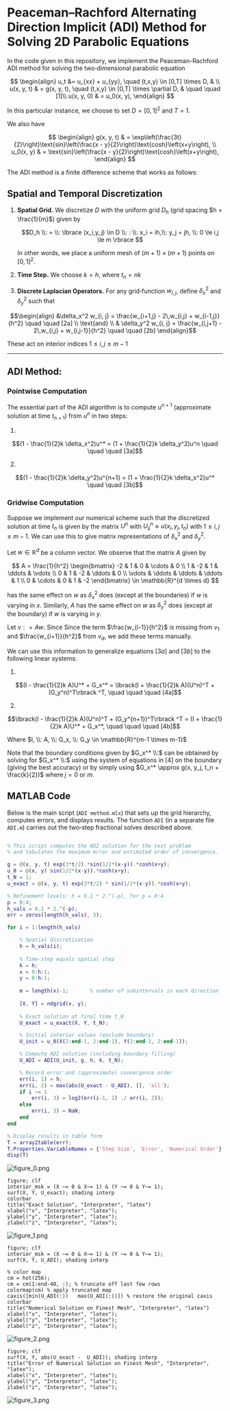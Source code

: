 # Peaceman–Rachford Alternating Direction Implicit (ADI) Method for Solving 2D Parabolic Equations

In the code given in this repository, we implement the Peaceman-Rachford ADI method for solving the two‐dimensional parabolic equation

$$
\begin{align}
     u_t &= u_{xx} + u_{yy}, \quad (t,x,y) \in [0,T] \times D, & \\
     u(x, y, t) & = g(x, y, t), \quad (t,x,y) \in [0,T] \times \partial D, & \quad \quad [1]\\
     u(x, y, 0) & = u_0(x, y),
\end{align}
$$

In this particular instance, we choose to set $D = [0, 1]^2$ and $T = 1$.

We also have

$$
\begin{align}
     g(x, y, t) & = \exp\left(\frac{3t}{2}\right)\text{sin}\left(\frac{x - y}{2}\right)\text{cosh}\left(x+y\right), \\
     u_0(x, y) & = \text{sin}\left(\frac{x - y}{2}\right)\text{cosh}\left(x+y\right),
\end{align}
$$

The ADI method is a finite difference scheme that works as follows:

## Spatial and Temporal Discretization

1. **Spatial Grid.** We discretize $D$ with the uniform grid $D_h$ (grid spacing $h = \frac{1}{m}$) given by

   $$D_h \\: = \\: \lbrace (x_i,y_j) \in D \\: : \\: x_i = ih,\\: y_j = jh, \\: 0 \le i,j \le m \rbrace $$
   
   In other words, we place a uniform mesh of $(m+1)\times(m+1)$ points on $[0,1]^2$.

3. **Time Step.**  We choose $k = h$, where $t_n = nk$

4. **Discrete Laplacian Operators.**  For any grid‐function $w_{i,j}$, define $\delta_x^2$ and $\delta_y^2$ such that

$$\begin{align}
&\delta_x^2 w_{i, j} = \frac{w_{i+1,j} - 2\,w_{i,j} + w_{i-1,j}}{h^2} \quad \quad [2a] \\
\text{and} \\
& \delta_y^2 w_{i, j} = \frac{w_{i,j+1} - 2\,w_{i,j} + w_{i,j-1}}{h^2} \quad \quad [2b]
\end{align}$$

These act on interior indices $1 \le i,j \le m-1$

---

## ADI Method: 

### Pointwise Computation

The essential part of the ADI algorithm is to compute $u^{n+1}$ (approximate solution at time $t_{n+1}$) from $u^n$ in two steps:

1.
$$(1 - \frac{1}{2}k \delta_x^2)u^* = (1 + \frac{1}{2}k \delta_y^2)u^n \quad \quad \quad [3a]$$

2.
$$(1 - \frac{1}{2}k \delta_y^2)u^{n+1} = (1 + \frac{1}{2}k \delta_x^2)u^* \quad \quad [3b]$$

### Gridwise Computation

Suppose we implement our numerical scheme such that the discretized solution at time $t_n$ is given by the matrix $U^n$ with $U_{ij}^n \approx u(x_i, y_j, t_n)$ with $1 \le i,j \le m-1$. We can use this to give matrix representations of $\delta_x^2$ and $\delta_y^2$.

Let $w \in \mathbb{R}^{d}$ be a column vector. We observe that the matrix $A$ given by

$$
A = \frac{1}{h^2}
\begin{bmatrix}
-2 & 1 & 0 & \cdots & 0 \\
1 & -2 & 1 & \ddots & \vdots \\
0 & 1 & -2 & \ddots & 0 \\
\vdots & \ddots & \ddots & \ddots & 1 \\
0 & \cdots & 0 & 1 & -2
\end{bmatrix}
\in \mathbb{R}^{d \times d}
$$

has the same effect on $w$ as $\delta_x^2$ does (except at the boundaries) if $w$ is varying in $x$. Similarly, $A$ has the same effect on $w$ as $\delta_y^2$ does (except at the boundary) if $w$ is varying in $y$. 

Let $v : = Aw$. Since Since the term $\frac{w_{i-1}}{h^2}$ is missing from $v_1$ and $\frac{w_{i+1}}{h^2}$ from $v_d$, we add these terms manually.

We can use this information to generalize equations $[3a]$ and $[3b]$ to the following linear systems:

1.
$$(I - \frac{1}{2}k A)U^* + G_x^* = \lbrack(I + \frac{1}{2}k A)(U^n)^T + (G_y^n)^T\rbrack ^T, \quad \quad \quad [4a]$$

2. 
$$\lbrack(I - \frac{1}{2}k A)(U^n)^T + (G_y^{n+1})^T\rbrack ^T = (I + \frac{1}{2}k A)U^* + G_x^*, \quad \quad \quad [4b]$$

Where $I, \\: A, \\: G_x, \\: G_y \in \mathbb{R}^{m-1 \times m-1}$

Note that the boundary conditions given by $G_x^* \\:$ can be obtained by solving for $G_x^* \\:$ using the system of equations in $[4]$ on the boundary (giving the best accuracy) or by simply using $G_x^* \approx g(x, y_j, t_n + \frac{k}{2})$ where $j = 0$ or $m$.

## MATLAB Code

Below is the main script (`ADI method.mlx`) that sets up the grid hierarchy, computes errors, and displays results.  The function `ADI` (in a separate file `ADI.m`) carries out the two‐step fractional solves described above.

```matlab

% This script computes the ADI solution for the test problem
% and tabulates the maximum error and estimated order of convergence.

g = @(x, y, t) exp(3*t/2).*sin(1/2*(x-y)).*cosh(x+y);
u_0 = @(x, y) sin(1/2*(x-y)).*cosh(x+y);
t_N = 1;
u_exact = @(x, y, t) exp(3*t/2) * sin(1/2*(x-y)).*cosh(x+y);

% Refinement levels: h = 0.1 * 2.^(-p), for p = 0:4
p = 0:4;
h_vals = 0.1 * 2.^(-p);
err = zeros(length(h_vals), 3);

for i = 1:length(h_vals)

    % Spatial discretization
    h = h_vals(i);
    
    % Time‐step equals spatial step
    k = h;
    x = 0:h:1;
    y = 0:h:1; 
    
    m = length(x)-1;       % number of subintervals in each direction
    
    [X, Y] = ndgrid(x, y);
    
    % Exact solution at final time t_N
    U_exact = u_exact(X, Y, t_N);

    % Initial interior values (exclude boundary)
    U_init = u_0(X(2:end-1, 2:end-1), Y(2:end-1, 2:end-1));

    % Compute ADI solution (including boundary filling)
    U_ADI = ADI(U_init, g, h, k, t_N);

    % Record error and (approximate) convergence order
    err(i, 1) = h;
    err(i, 2) = max(abs(U_exact - U_ADI), [], 'all');
    if i ~= 1
        err(i, 3) = log2(err(i-1, 2) ./ err(i, 2));
    else
        err(i, 3) = NaN;
    end
end

% Display results in table form
T = array2table(err);
T.Properties.VariableNames = {'Step Size', 'Error', 'Numerical Order'};
disp(T)
```
![figure_0.png](ADI_Method_images/figure_0.png)

```matlab:Code
figure; clf
interior_msk = (X ~= 0 & X~= 1) & (Y ~= 0 & Y~= 1);
surf(X, Y, U_exact); shading interp
colorbar
title("Exact Solution", "Interpreter", "latex")
xlabel("x", "Interpreter", "latex");
ylabel("y", "Interpreter", "latex");
zlabel("z", "Interpreter", "latex");
```
![figure_1.png](ADI_Method_images/figure_1.png)

```matlab:Code
figure; clf
interior_msk = (X ~= 0 & X~= 1) & (Y ~= 0 & Y~= 1);
surf(X, Y, U_ADI); shading interp

% color map
cm = hot(256);
cm = cm(1:end-40, :); % truncate off last few rows
colormap(cm) % apply truncated map
caxis([min(U_ADI(:))   max(U_ADI(:))]) % restore the original caxis
colorbar
title("Numerical Solution on Finest Mesh", "Interpreter", "latex")
xlabel("x", "Interpreter", "latex");
ylabel("y", "Interpreter", "latex");
zlabel("z", "Interpreter", "latex");
```
![figure_2.png](ADI_Method_images/figure_2.png)

```matlab:Code
figure; clf
surf(X, Y, abs(U_exact -  U_ADI)); shading interp
title("Error of Numerical Solution on Finest Mesh", "Interpreter", "latex");
xlabel("x", "Interpreter", "latex");
ylabel("y", "Interpreter", "latex");
zlabel("z", "Interpreter", "latex");
```
![figure_3.png](ADI_Method_images/figure_3.png)
